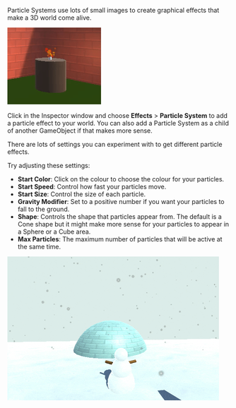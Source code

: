 Particle Systems use lots of small images to create graphical effects that make a 3D world come alive. 

![An animated gif showing a candle with red and orange particles to represent a flickering flame.](images/flame-particle.gif)

Click in the Inspector window and choose **Effects** > **Particle System** to add a particle effect to your world. You can also add a Particle System as a child of another GameObject if that makes more sense. 

There are lots of settings you can experiment with to get different particle effects. 

Try adjusting these settings:
+ **Start Color**: Click on the colour to choose the colour for your particles. 
+ **Start Speed**: Control how fast your particles move. 
+ **Start Size**: Control the size of each particle. 
+ **Gravity Modifier**: Set to a positive number if you want your particles to fall to the ground. 
+ **Shape**: Controls the shape that particles appear from. The default is a Cone shape but it might make more sense for your particles to appear in a Sphere or a Cube area. 
+ **Max Particles**: The maximum number of particles that will be active at the same time. 

![Animated gif showing the Game view of the snow scene with a Particle System providing a snow effect.](images/snow-particles.gif)
